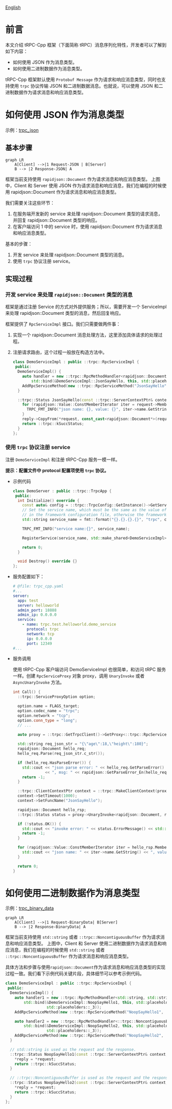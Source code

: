 [English](../en/serialization.md)

# 前言

本文介绍 tRPC-Cpp 框架（下面简称 tRPC）消息序列化特性，开发者可以了解到如下内容：

* 如何使用 JSON 作为消息类型。
* 如何使用二进制数据作为消息类型。

tRPC-Cpp 框架默认使用 `Protobuf Message` 作为请求和响应消息类型，同时也支持使用 `trpc` 协议传输 JSON 和二进制数据消息。也就说，可以使用 JSON 和二进制数据作为请求消息和响应消息类型。

# 如何使用 JSON 作为消息类型

示例：[trpc_json](../../examples/features/trpc_json)

## 基本步骤

```mermaid
graph LR
    A[Client] -->|1 Request-JSON | B[Server]
    B --> |2 Response-JSON| A
```

框架当前支持使用 `rapidjson::Document` 作为请求消息和响应消息类型。
上图中，Client 和 Server 使用 JSON 作为请求消息和响应消息，我们在编程的时候使用 rapidjson::Document 作为请求消息和响应消息类型。

我们需要关注这些环节：

1. 在服务端开发新的 service 来处理 rapidjson::Document 类型的请求消息，并回复 rapidjson::Document 类型的响应。
2. 在客户端访问 1 中的 service 时，使用 rapidjson::Document 作为请求消息和响应消息类型。

基本的步骤：

1. 开发 service 来处理 rapidjson::Document 类型的消息。
2. 使用 `trpc` 协议注册 service。

## 实现过程

### 开发 service 来处理 `rapidjson::Document` 类型的消息

框架是通过注册 Service 的方式对外提供服务；所以，需要开发一个 ServiceImpl 来处理 rapidjson::Document 类型的消息，然后回复响应。

框架提供了 `RpcServiceImpl` 接口。我们只需要做两件事：

1. 实现一个 rapidjson::Document 消息处理方法，这里添加具体请求的处理过程。
2. 注册请求路由，这个过程一般放在构造方法中。

   ```cpp
   class DemoServiceImpl : public ::trpc::RpcServiceImpl {
    public:
     DemoServiceImpl() {
       auto handler = new ::trpc::RpcMethodHandler<rapidjson::Document, rapidjson::Document>(
           std::bind(&DemoServiceImpl::JsonSayHello, this, std::placeholders::_1, std::placeholders::_2, std::placeholders::_3));
       AddRpcServiceMethod(new ::trpc::RpcServiceMethod("JsonSayHello", ::trpc::MethodType::UNARY, handler));
     }
   
     ::trpc::Status JsonSayHello(const ::trpc::ServerContextPtr& context, const rapidjson::Document* request, rapidjson::Document* reply) {
       for (rapidjson::Value::ConstMemberIterator iter = request->MemberBegin(); iter != request->MemberEnd(); ++iter) {
         TRPC_FMT_INFO("json name: {}, value: {}", iter->name.GetString(), iter->value.GetInt());
       }
       reply->CopyFrom(*request, const_cast<rapidjson::Document*>(request)->GetAllocator());
       return ::trpc::kSuccStatus;
     }
   };
   ```

### 使用 `trpc` 协议注册 service

注册 `DemoServiceImpl` 和注册 tRPC-Cpp 服务一模一样。

**提示：配置文件中 protocol 配置项使用 `trpc` 协议。**

* 示例代码

  ```cpp
  class DemoServer : public ::trpc::TrpcApp {
   public:
    int Initialize() override {
      const auto& config = ::trpc::TrpcConfig::GetInstance()->GetServerConfig();
      // Set the service name, which must be the same as the value of the `server:service:name` configuration item
      // in the framework configuration file, otherwise the framework cannot receive requests normally
      std::string service_name = fmt::format("{}.{}.{}.{}", "trpc", config.app, config.server, "demo_service");
  
      TRPC_FMT_INFO("service name:{}", service_name);
  
      RegisterService(service_name, std::make_shared<DemoServiceImpl>());
  
      return 0;
    }
  
    void Destroy() override {}
  };
  ```

* 服务配置如下：

  ```yaml
  # @file: trpc_cpp.yaml
  #...
  server:
    app: test
    server: helloworld
    admin_port: 18888
    admin_ip: 0.0.0.0
    service:
      - name: trpc.test.helloworld.demo_service
        protocol: trpc
        network: tcp
        ip: 0.0.0.0
        port: 12349
  #...
  ```

* 服务调用

  使用 tRPC-Cpp 客户端访问 DemoServiceImpl 也很简单，和访问 tRPC 服务一样。创建 `RpcServiceProxy` 对象 proxy，调用 `UnaryInvoke` 或者 `AsyncUnaryInvoke` 方法。

  ```cpp
  int Call() {
    ::trpc::ServiceProxyOption option;
  
    option.name = FLAGS_target;
    option.codec_name = "trpc";
    option.network = "tcp";
    option.conn_type = "long";
    // ...
    
    auto proxy = ::trpc::GetTrpcClient()->GetProxy<::trpc::RpcServiceProxy>(FLAGS_target, option);
  
    std::string req_json_str = "{\"age\":18,\"height\":180}";
    rapidjson::Document hello_req;
    hello_req.Parse(req_json_str.c_str());
  
    if (hello_req.HasParseError()) {
      std::cout << "json parse error: " << hello_req.GetParseError()
                << ", msg: " << rapidjson::GetParseError_En(hello_req.GetParseError()) << std::endl;
      return -1;
    }
  
    ::trpc::ClientContextPtr context = ::trpc::MakeClientContext(proxy);
    context->SetTimeout(1000);
    context->SetFuncName("JsonSayHello");
  
    rapidjson::Document hello_rsp;
    ::trpc::Status status = proxy->UnaryInvoke<rapidjson::Document, rapidjson::Document>(context, hello_req, &hello_rsp);
  
    if (!status.OK()) {
      std::cout << "invoke error: " << status.ErrorMessage() << std::endl;
      return -1;
    }
  
    for (rapidjson::Value::ConstMemberIterator iter = hello_rsp.MemberBegin(); iter != hello_rsp.MemberEnd(); ++iter) {
      std::cout << "json name: " << iter->name.GetString() << ", value: " << iter->value.GetInt() << std::endl;
    }
  
    return 0;
  }
  ```

# 如何使用二进制数据作为消息类型

示例：[trpc_binary_data](../../examples/features/trpc_noop)

```mermaid
graph LR
    A[Client] -->|1 Request-BinaryData| B[Server]
    B --> |2 Response-BinaryData| A
```

框架当前支持使用 `std::string` 或者 `::trpc::NoncontiguousBuffer` 作为请求消息和响应消息类型。
上图中，Client 和 Server 使用二进制数据作为请求消息和响应消息，我们在编程的时候使用 `std::string` 或者 `::trpc::NoncontiguousBuffer` 作为请求消息和响应消息类型。

具体方法和步骤与使用`rapidjson::Document`作为请求消息和响应消息类型的实现过程一致。我们看下示例代码关键片段，具体细节可以参考示例代码。

```cpp
class DemoServiceImpl : public ::trpc::RpcServiceImpl {
 public:
  DemoServiceImpl() {
    auto handler1 = new ::trpc::RpcMethodHandler<std::string, std::string>(
        std::bind(&DemoServiceImpl::NoopSayHello1, this, std::placeholders::_1, std::placeholders::_2,
                  std::placeholders::_3));
    AddRpcServiceMethod(new ::trpc::RpcServiceMethod("NoopSayHello1", ::trpc::MethodType::UNARY, handler1));

    auto handler2 = new ::trpc::RpcMethodHandler<::trpc::NoncontiguousBuffer, ::trpc::NoncontiguousBuffer>(
        std::bind(&DemoServiceImpl::NoopSayHello2, this, std::placeholders::_1, std::placeholders::_2,
                  std::placeholders::_3));
    AddRpcServiceMethod(new ::trpc::RpcServiceMethod("NoopSayHello2", ::trpc::MethodType::UNARY, handler2));
  }

  // std::string is used as the request and the response.
  ::trpc::Status NoopSayHello1(const ::trpc::ServerContextPtr& context, const std::string* request, std::string* reply) {
    *reply = *request;
    return ::trpc::kSuccStatus;
  }

  // ::trpc::NoncontiguousBuffer is used as the request and the response.
  ::trpc::Status NoopSayHello2(const ::trpc::ServerContextPtr& context, const ::trpc::NoncontiguousBuffer* request, ::trpc::NoncontiguousBuffer* reply) {
    *reply = *request;
    return ::trpc::kSuccStatus;
  }
};
```
